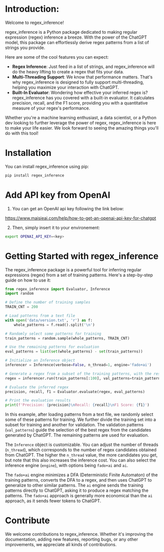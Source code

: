 # Introduction:

Welcome to regex_inference!

regex_inference is a Python package dedicated to making regular expression (regex) inference a breeze. With the power of the ChatGPT model, this package can effortlessly derive regex patterns from a list of strings you provide. 

Here are some of the cool features you can expect:
- **Regex Inference**: Just feed in a list of strings, and regex_inference will do the heavy lifting to create a regex that fits your data. 
- **Multi-Threading Support**: We know that performance matters. That's why regex_inference is designed to fully support multi-threading, helping you maximize your interaction with ChatGPT.
- **Built-In Evaluator**: Wondering how effective your inferred regex is? regex_inference has you covered with a built-in evaluator. It calculates precision, recall, and the F1 score, providing you with a quantitative measure of your regex's performance. 

Whether you're a machine learning enthusiast, a data scientist, or a Python dev looking to further leverage the power of regex, regex_inference is here to make your life easier. We look forward to seeing the amazing things you'll do with this tool!

# Installation 

You can install regex_inference using pip:

```bash
pip install regex_inference
```
# Add API key from OpenAI


1) You can get an OpenAI api key following the link below:

https://www.maisieai.com/help/how-to-get-an-openai-api-key-for-chatgpt

2) Then, simply insert it to your environement:
```bash
export OPENAI_API_KEY=<key>
```

# Getting Started with regex_inference

The regex_inference package is a powerful tool for inferring regular expressions (regex) from a set of training patterns. Here's a step-by-step guide on how to use it:

```python
from regex_inference import Evaluator, Inference
import random

# Define the number of training samples
TRAIN_CNT = 200

# Load patterns from a text file
with open('data/version.txt', 'r') as f:
    whole_patterns = f.read().split('\n')

# Randomly select some patterns for training
train_patterns = random.sample(whole_patterns, TRAIN_CNT)

# Use the remaining patterns for evaluation
eval_patterns = list(set(whole_patterns) - set(train_patterns))

# Initialize an Inference object
inferencer = Inference(verbose=False, n_thread=1, engine='fado+ai')

# Generate a regex from a subset of the training patterns, with the rest used for validation
regex = inferencer.run(train_patterns[:100], val_patterns=train_patterns[100:])

# Evaluate the inferred regex
precision, recall, f1 = Evaluator.evaluate(regex, eval_patterns)

# Print the evaluation results
print(f'Precision: {precision}\nRecall: {recall}\nF1 Score: {f1}')
```

In this example, after loading patterns from a text file, we randomly select some of these patterns for training. We further divide the training set into a subset for training and another for validation. The validation patterns (`val_patterns`) guide the selection of the best regex from the candidates generated by ChatGPT. The remaining patterns are used for evaluation.

The `Inference` object is customizable. You can adjust the number of threads (`n_thread`), which corresponds to the number of regex candidates obtained from ChatGPT. The higher the `n_thread` value, the more candidates you get, but note that this also increases the inference cost. You can also select the inference engine (`engine`), with options being `fado+ai` and `ai`.

The `fado+ai` engine minimizes a DFA (Deterministic Finite Automaton) of the training patterns, converts the DFA to a regex, and then uses ChatGPT to generalize to other similar patterns. The `ai` engine sends the training patterns directly to ChatGPT, asking it to produce a regex matching the patterns. The `fado+ai` approach is generally more economical than the `ai` approach, as it sends fewer tokens to ChatGPT.

# Contribute

We welcome contributions to regex_inference. Whether it's improving the documentation, adding new features, reporting bugs, or any other improvements, we appreciate all kinds of contributions. 

